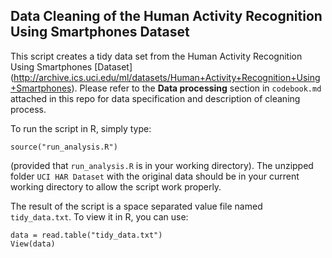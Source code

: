 ## Data Cleaning of the Human Activity Recognition Using Smartphones Dataset

This script creates a tidy data set from the Human Activity Recognition Using Smartphones [Dataset] (http://archive.ics.uci.edu/ml/datasets/Human+Activity+Recognition+Using+Smartphones). Please refer to the **Data processing** section in `codebook.md` attached in this repo for data specification and description of cleaning process.

To run the script in R, simply type:

```
source("run_analysis.R")
```

(provided that `run_analysis.R` is in your working directory). The unzipped folder `UCI HAR Dataset` with the original data should be in your current working directory to allow the script work properly.

The result of the script is a space separated value file named `tidy_data.txt`. To view it in R, you can use:

```
data = read.table("tidy_data.txt")
View(data)
```
